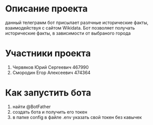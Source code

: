 # Описание проекта
данный телеграмм бот присылает разлчные исторические факты, взаимодействуя с сайтом Wikidata. Бот позволяет получать исторические факты, в зависимости от выбраного города
# Участники проекта
1. Червяков Юрий Сергеевич 467990
2. Смородин Егор Алексеевич 474364
# Как запустить бота
1. найти @BotFather
2. создать бота и получить его токен
3. в папке config в файле .env указать свой токен без кавычек
